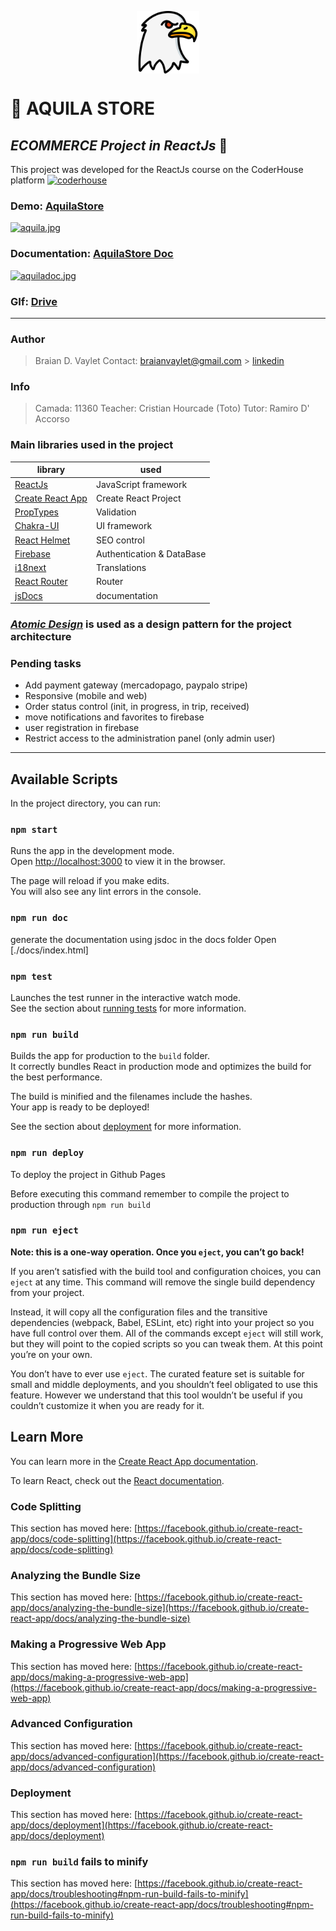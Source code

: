 <p align="center" width="200">
   <img align="center" width="100" src="https://raw.githubusercontent.com/BraianVaylet/AquilaStore/main/src/assets/images/aquila.png" />   
</p>

# 🦅 AQUILA STORE

## _ECOMMERCE Project in ReactJs_ 💙

This project was developed for the ReactJs course on the CoderHouse platform [![coderhouse](https://emprelatam.com/wp-content/uploads/2019/10/logos-coderhouse-01.png)](https://www.coderhouse.com/)

### Demo: [AquilaStore](https://braianvaylet.github.io/AquilaStore/)

[![aquila.jpg](https://i.postimg.cc/V6X0FRYB/aquila.jpg)](https://postimg.cc/5YNt48Q6)

### Documentation: [AquilaStore Doc](https://braianvaylet.github.io/AquilaStoreDoc/)

[![aquiladoc.jpg](https://i.postimg.cc/43DhtMTx/aquiladoc.jpg)](https://postimg.cc/CZ41pc13)

### GIf: [Drive](https://drive.google.com/drive/folders/1NfJosoxtxH9WXLB1xvUi_JidEYYwbs4G?usp=sharing)

---

### Author

> Braian D. Vaylet
> Contact: braianvaylet@gmail.com > [linkedin](https://www.linkedin.com/in/braianvaylet/)

### Info

> Camada: 11360
> Teacher: Cristian Hourcade (Toto)
> Tutor: Ramiro D' Accorso

### Main libraries used in the project

| library                                                          | used                      |
| ---------------------------------------------------------------- | ------------------------- |
| [ReactJs](https://es.reactjs.org/)                               | JavaScript framework      |
| [Create React App](https://github.com/facebook/create-react-app) | Create React Project      |
| [PropTypes](https://www.npmjs.com/package/prop-types)            | Validation                |
| [Chakra-UI](https://chakra-ui.com/)                              | UI framework              |
| [React Helmet](https://www.npmjs.com/package/react-helmet)       | SEO control               |
| [Firebase](https://firebase.google.com/?hl=es)                   | Authentication & DataBase |
| [i18next](https://react.i18next.com/)                            | Translations              |
| [React Router](https://reactrouter.com/)                         | Router                    |
| [jsDocs](https://jsdoc.app/)                                     | documentation             |

### _[Atomic Design](https://atomicdesign.bradfrost.com/)_ is used as a design pattern for the project architecture

### Pending tasks

- Add payment gateway (mercadopago, paypalo stripe)
- Responsive (mobile and web)
- Order status control (init, in progress, in trip, received)
- move notifications and favorites to firebase
- user registration in firebase
- Restrict access to the administration panel (only admin user)

---

## Available Scripts

In the project directory, you can run:

### `npm start`

Runs the app in the development mode.\
Open [http://localhost:3000](http://localhost:3000) to view it in the browser.

The page will reload if you make edits.\
You will also see any lint errors in the console.

### `npm run doc`

generate the documentation using jsdoc in the docs folder
Open [./docs/index.html]

### `npm test`

Launches the test runner in the interactive watch mode.\
See the section about [running tests](https://facebook.github.io/create-react-app/docs/running-tests) for more information.

### `npm run build`

Builds the app for production to the `build` folder.\
It correctly bundles React in production mode and optimizes the build for the best performance.

The build is minified and the filenames include the hashes.\
Your app is ready to be deployed!

See the section about [deployment](https://facebook.github.io/create-react-app/docs/deployment) for more information.

### `npm run deploy`

To deploy the project in Github Pages

Before executing this command remember to compile the project to production through `npm run build`

### `npm run eject`

**Note: this is a one-way operation. Once you `eject`, you can’t go back!**

If you aren’t satisfied with the build tool and configuration choices, you can `eject` at any time. This command will remove the single build dependency from your project.

Instead, it will copy all the configuration files and the transitive dependencies (webpack, Babel, ESLint, etc) right into your project so you have full control over them. All of the commands except `eject` will still work, but they will point to the copied scripts so you can tweak them. At this point you’re on your own.

You don’t have to ever use `eject`. The curated feature set is suitable for small and middle deployments, and you shouldn’t feel obligated to use this feature. However we understand that this tool wouldn’t be useful if you couldn’t customize it when you are ready for it.

## Learn More

You can learn more in the [Create React App documentation](https://facebook.github.io/create-react-app/docs/getting-started).

To learn React, check out the [React documentation](https://reactjs.org/).

### Code Splitting

This section has moved here: [https://facebook.github.io/create-react-app/docs/code-splitting](https://facebook.github.io/create-react-app/docs/code-splitting)

### Analyzing the Bundle Size

This section has moved here: [https://facebook.github.io/create-react-app/docs/analyzing-the-bundle-size](https://facebook.github.io/create-react-app/docs/analyzing-the-bundle-size)

### Making a Progressive Web App

This section has moved here: [https://facebook.github.io/create-react-app/docs/making-a-progressive-web-app](https://facebook.github.io/create-react-app/docs/making-a-progressive-web-app)

### Advanced Configuration

This section has moved here: [https://facebook.github.io/create-react-app/docs/advanced-configuration](https://facebook.github.io/create-react-app/docs/advanced-configuration)

### Deployment

This section has moved here: [https://facebook.github.io/create-react-app/docs/deployment](https://facebook.github.io/create-react-app/docs/deployment)

### `npm run build` fails to minify

This section has moved here: [https://facebook.github.io/create-react-app/docs/troubleshooting#npm-run-build-fails-to-minify](https://facebook.github.io/create-react-app/docs/troubleshooting#npm-run-build-fails-to-minify)
